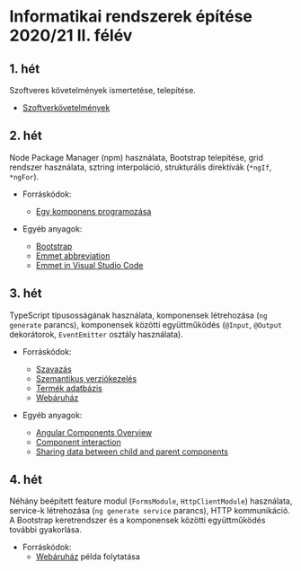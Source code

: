 # Informatikai rendszerek építése 2020/21 II. félév

## 1. hét
Szoftveres követelmények ismertetése, telepítése.

- [Szoftverkövetelmények](https://github.com/aron123/infosystems-20-21-II/tree/week01/requirements)

## 2. hét
Node Package Manager (npm) használata, Bootstrap telepítése, grid rendszer használata, sztring interpoláció, strukturális direktívák (`*ngIf`, `*ngFor`).

- Forráskódok:
  - [Egy komponens programozása](https://github.com/aron123/infosystems-20-21-II/tree/week02/intro) 

- Egyéb anyagok:
  - [Bootstrap](https://getbootstrap.com/docs/4.6/getting-started/introduction/)
  - [Emmet abbreviation](https://docs.emmet.io/abbreviations/syntax/)
  - [Emmet in Visual Studio Code](https://code.visualstudio.com/docs/editor/emmet)

## 3. hét
TypeScript típusosságának használata, komponensek létrehozása (`ng generate` parancs), komponensek közötti együttműködés (`@Input`, `@Output` dekorátorok, `EventEmitter` osztály használata).

- Forráskódok:
  - [Szavazás](https://github.com/aron123/infosystems-20-21-II/tree/week03/votes)
  - [Szemantikus verziókezelés](https://github.com/aron123/infosystems-20-21-II/tree/week03/semantic-versioning)
  - [Termék adatbázis](https://github.com/aron123/infosystems-20-21-II/tree/week03/products-json)
  - [Webáruház](https://github.com/aron123/infosystems-20-21-II/tree/week03/webshop)

- Egyéb anyagok:
  - [Angular Components Overview](https://angular.io/guide/component-overview)
  - [Component interaction](https://angular.io/guide/component-interaction)
  - [Sharing data between child and parent components](https://angular.io/guide/inputs-outputs)

## 4. hét
Néhány beépített feature modul (`FormsModule`, `HttpClientModule`) használata, service-k létrehozása (`ng generate service` parancs), HTTP kommunikáció. A Bootstrap keretrendszer és a komponensek közötti együttműködés további gyakorlása.

- Forráskódok:
  - [Webáruház](https://github.com/aron123/infosystems-20-21-II/tree/week03/webshop) példa folytatása
